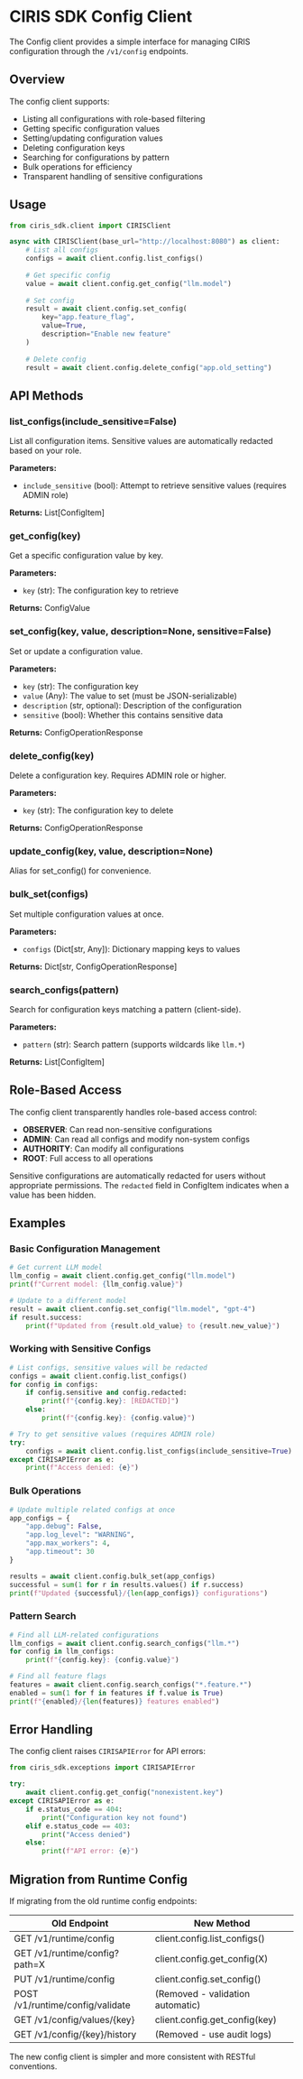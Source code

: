 # CIRIS SDK Config Client

The Config client provides a simple interface for managing CIRIS configuration through the `/v1/config` endpoints.

## Overview

The config client supports:
- Listing all configurations with role-based filtering
- Getting specific configuration values
- Setting/updating configuration values
- Deleting configuration keys
- Searching for configurations by pattern
- Bulk operations for efficiency
- Transparent handling of sensitive configurations

## Usage

```python
from ciris_sdk.client import CIRISClient

async with CIRISClient(base_url="http://localhost:8080") as client:
    # List all configs
    configs = await client.config.list_configs()
    
    # Get specific config
    value = await client.config.get_config("llm.model")
    
    # Set config
    result = await client.config.set_config(
        key="app.feature_flag",
        value=True,
        description="Enable new feature"
    )
    
    # Delete config
    result = await client.config.delete_config("app.old_setting")
```

## API Methods

### list_configs(include_sensitive=False)
List all configuration items. Sensitive values are automatically redacted based on your role.

**Parameters:**
- `include_sensitive` (bool): Attempt to retrieve sensitive values (requires ADMIN role)

**Returns:** List[ConfigItem]

### get_config(key)
Get a specific configuration value by key.

**Parameters:**
- `key` (str): The configuration key to retrieve

**Returns:** ConfigValue

### set_config(key, value, description=None, sensitive=False)
Set or update a configuration value.

**Parameters:**
- `key` (str): The configuration key
- `value` (Any): The value to set (must be JSON-serializable)
- `description` (str, optional): Description of the configuration
- `sensitive` (bool): Whether this contains sensitive data

**Returns:** ConfigOperationResponse

### delete_config(key)
Delete a configuration key. Requires ADMIN role or higher.

**Parameters:**
- `key` (str): The configuration key to delete

**Returns:** ConfigOperationResponse

### update_config(key, value, description=None)
Alias for set_config() for convenience.

### bulk_set(configs)
Set multiple configuration values at once.

**Parameters:**
- `configs` (Dict[str, Any]): Dictionary mapping keys to values

**Returns:** Dict[str, ConfigOperationResponse]

### search_configs(pattern)
Search for configuration keys matching a pattern (client-side).

**Parameters:**
- `pattern` (str): Search pattern (supports wildcards like `llm.*`)

**Returns:** List[ConfigItem]

## Role-Based Access

The config client transparently handles role-based access control:

- **OBSERVER**: Can read non-sensitive configurations
- **ADMIN**: Can read all configs and modify non-system configs
- **AUTHORITY**: Can modify all configurations
- **ROOT**: Full access to all operations

Sensitive configurations are automatically redacted for users without appropriate permissions. The `redacted` field in ConfigItem indicates when a value has been hidden.

## Examples

### Basic Configuration Management
```python
# Get current LLM model
llm_config = await client.config.get_config("llm.model")
print(f"Current model: {llm_config.value}")

# Update to a different model
result = await client.config.set_config("llm.model", "gpt-4")
if result.success:
    print(f"Updated from {result.old_value} to {result.new_value}")
```

### Working with Sensitive Configs
```python
# List configs, sensitive values will be redacted
configs = await client.config.list_configs()
for config in configs:
    if config.sensitive and config.redacted:
        print(f"{config.key}: [REDACTED]")
    else:
        print(f"{config.key}: {config.value}")

# Try to get sensitive values (requires ADMIN role)
try:
    configs = await client.config.list_configs(include_sensitive=True)
except CIRISAPIError as e:
    print(f"Access denied: {e}")
```

### Bulk Operations
```python
# Update multiple related configs at once
app_configs = {
    "app.debug": False,
    "app.log_level": "WARNING",
    "app.max_workers": 4,
    "app.timeout": 30
}

results = await client.config.bulk_set(app_configs)
successful = sum(1 for r in results.values() if r.success)
print(f"Updated {successful}/{len(app_configs)} configurations")
```

### Pattern Search
```python
# Find all LLM-related configurations
llm_configs = await client.config.search_configs("llm.*")
for config in llm_configs:
    print(f"{config.key}: {config.value}")

# Find all feature flags
features = await client.config.search_configs("*.feature.*")
enabled = sum(1 for f in features if f.value is True)
print(f"{enabled}/{len(features)} features enabled")
```

## Error Handling

The config client raises `CIRISAPIError` for API errors:

```python
from ciris_sdk.exceptions import CIRISAPIError

try:
    await client.config.get_config("nonexistent.key")
except CIRISAPIError as e:
    if e.status_code == 404:
        print("Configuration key not found")
    elif e.status_code == 403:
        print("Access denied")
    else:
        print(f"API error: {e}")
```

## Migration from Runtime Config

If migrating from the old runtime config endpoints:

| Old Endpoint | New Method |
|-------------|------------|
| GET /v1/runtime/config | client.config.list_configs() |
| GET /v1/runtime/config?path=X | client.config.get_config(X) |
| PUT /v1/runtime/config | client.config.set_config() |
| POST /v1/runtime/config/validate | (Removed - validation automatic) |
| GET /v1/config/values/{key} | client.config.get_config(key) |
| GET /v1/config/{key}/history | (Removed - use audit logs) |

The new config client is simpler and more consistent with RESTful conventions.